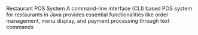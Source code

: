  Restaurant POS System
 A command-line interface (CLI) based POS system for restaurants in Java provides essential functionalities
 like order management, menu display, and payment processing through text commands
